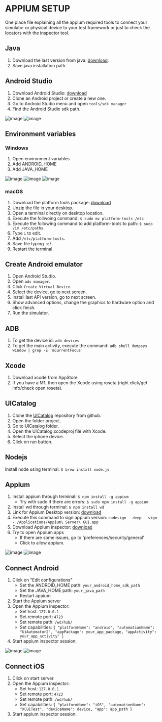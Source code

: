 # APPIUM SETUP
One place file explaining all the appium required tools to connect your simulator or physical device to your test framework or just to check the locators with the inspector tool.

## Java
1. Download the last version from java: [download](https://java.com/en/download/manual.jsp).
2. Save java installation path.

## Android Studio

1. Download Android Studio: [download](https://developer.android.com/studio?hl=es&gclid=Cj0KCQjw06OTBhC_ARIsAAU1yOVteCVH_CPYIpdwSqIoV56po1k9sZ__mK6jvASb7kFBb5rC5BB0bKQaAr06EALw_wcB&gclsrc=aw.ds)
2. Clone an Android project or create a new one.
3. Go to Android Studio menu and open `tools/sdk manager`
4. Find the Android Studio sdk path.

![image](/img/android_menu.png)
![image](/img/android_sdk_path.png)

## Environment variables

### Windows

1. Open environment variables
2. Add ANDROID_HOME
3. Add JAVA_HOME

![image](/img/windows_android_home.png)
![image](/img/windows_java_home.png)
![image](/img/windows_all_env.png)

### macOS

1. Download the platform tools package: [download](https://developer.android.com/studio/releases/platform-tools)
2. Unzip the file in your desktop.
3. Open a terminal directly on desktop location.
4. Execute the follwoing command: `$ sudo mv platform-tools /etc`
5. Execute the following command to add platform-tools to path: `$ sudo vim /etc/paths`
6. Type `i` to edit.
7. Add `/etc/platform-tools`.
8. Save file typing `:q!`.
9. Restart the terminal.

## Create Android emulator

1. Open Android Studio.
2. Open `adv manager`.
3. Click `Create Virtual Device`.
4. Select the device, go to next screen.
5. Install last API version, go to next screen.
6. Show advanced options, change the graphics to hardware option and click finish.
7. Run the simulator.

## ADB

1. To get the device id: `adb devices`
2. To get the main activity, execute the command: `adb shell dumpsys window | grep -E 'mCurrentFocus'`

## Xcode

1. Download xcode from AppStore
2. If you have a M1, then open the Xcode using roseta (right click/get info/check open roseta).

## UICatalog

1. Clone the [UICatalog](https://github.com/appium/ios-uicatalog) repository from github.
2. Open the folder project.
3. Go to UICatalog folder.
4. Open the UICatalog.xcodeproj file with Xcode.
5. Select the iphone device.
6. Click on run button.

## Nodejs

Install node using terminal: `$ brew install node.js`

## Appium

1. Install appium through terminal: `$ npm install -g appium`
     - Try with sudo if there are errors: `$ sudo npm install -g appium`
2. Install wd through terminal: `$ npm install wd`
3. Link for Appium Desktop version: [download](https://github.com/appium/appium-desktop/releases) 
4. Execute this command to sign appium version: `codesign --deep --sign - /Applications/Appium\ Server\ GUI.app`
5. Download Appium inspector: [download](https://github.com/appium/appium-inspector/releases)
6. Try to open Appium apps
     - If there are some issues, go to 'preferences/security/general'
     - Click to allow appium.


![image](/img/appium_edit_conf.png)
![image](/img/appium_start.png)

## Connect Android

1. Click on "Edit configurations"
     - Set the ANDROID_HOME path: `your_android_home_sdk_path`
     - Set the JAVA_HOME path: `your_java_path`
     - Restart appium
2. Start the Appium server
3. Open the Appium inspector:
     - Set host: `127.0.0.1`
     - Set remote port: `4723`
     - Set remote path: `/wd/hub/`
     - Set capabilities:
`
{
  "platformName": "android",
  "automationName": "UiAutomator2",
  "appPackage": your_app_package,
  "appActivity": your_app_activity"
}
`
4. Start appium inspector session.

![image](/img/appium_inspector_capabilities.png)
![image](/img/appium_inspector_start.png)

## Connect iOS

1. Click on start server.
2. Open the Appium inspector:
     - Set host: `127.0.0.1`
     - Set remote port: `4723`
     - Set remote path: `/wd/hub/`
     - Set capabilities:
`
{
"platformName": "iOS",
"automationName": "XCUITest",
"deviceName": device,
"app": app_path
}
`
3. Start appium inspector session.
